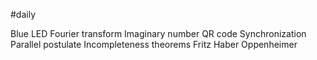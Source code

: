 #daily 

Blue LED
Fourier transform
Imaginary number
QR code
Synchronization
Parallel postulate
Incompleteness theorems
Fritz Haber
Oppenheimer
